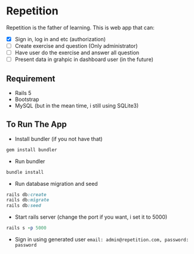 # Repetition

Repetition is the father of learning. This is web app that can:
- [x] Sign in, log in and etc (authorization)
- [ ] Create exercise and question (Only administrator)
- [ ] Have user do the exercise and answer all question
- [ ] Present data in grahpic in dashboard user (in the future)

## Requirement
- Rails 5
- Bootstrap
- MySQL (but in the mean time, i still using SQLite3)

## To Run The App
- Install bundler (if you not have that)
```ruby
gem install bundler
```

- Run bundler
```ruby
bundle install
```

- Run database migration and seed
```ruby
rails db:create
rails db:migrate
rails db:seed
```

- Start rails server (change the port if you want, i set it to 5000)
```ruby
rails s -p 5000
```

- Sign in using generated user
`email: admin@repetition.com, password: password`
